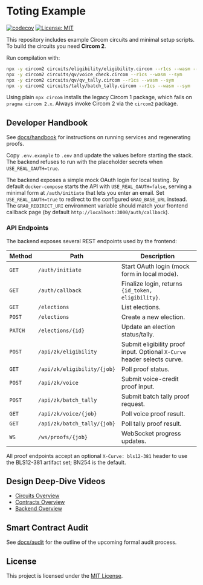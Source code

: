 # Toting Example
[![codecov](https://codecov.io/gh/owner/toting/branch/main/graph/badge.svg)](https://codecov.io/gh/owner/toting)
[![License: MIT](https://img.shields.io/badge/License-MIT-yellow.svg)](LICENSE)

This repository includes example Circom circuits and minimal setup scripts. To build the circuits you need **Circom 2**.

Run compilation with:

```bash
npx -y circom2 circuits/eligibility/eligibility.circom --r1cs --wasm --sym
npx -y circom2 circuits/qv/voice_check.circom --r1cs --wasm --sym
npx -y circom2 circuits/qv/qv_tally.circom --r1cs --wasm --sym
npx -y circom2 circuits/tally/batch_tally.circom --r1cs --wasm --sym
```

Using plain `npx circom` installs the legacy Circom 1 package, which fails on `pragma circom 2.x`. Always invoke Circom 2 via the `circom2` package.



## Developer Handbook

See [docs/handbook](docs/handbook/README.md) for instructions on running services and regenerating proofs.

Copy `.env.example` to `.env` and update the values before starting the stack. The backend refuses to run with the placeholder secrets when `USE_REAL_OAUTH=true`.

The backend exposes a simple mock OAuth login for local testing. By default
`docker-compose` starts the API with `USE_REAL_OAUTH=false`, serving a minimal
form at `/auth/initiate` that lets you enter an email. Set
`USE_REAL_OAUTH=true` to redirect to the configured `GRAO_BASE_URL` instead. The
`GRAO_REDIRECT_URI` environment variable should match your frontend callback
page (by default `http://localhost:3000/auth/callback`).

### API Endpoints

The backend exposes several REST endpoints used by the frontend:

| Method | Path | Description |
|-------|------|-------------|
| `GET` | `/auth/initiate` | Start OAuth login (mock form in local mode). |
| `GET` | `/auth/callback` | Finalize login, returns `{id_token, eligibility}`. |
| `GET` | `/elections` | List elections. |
| `POST` | `/elections` | Create a new election. |
| `PATCH` | `/elections/{id}` | Update an election status/tally. |
| `POST` | `/api/zk/eligibility` | Submit eligibility proof input. Optional `X-Curve` header selects curve. |
| `GET` | `/api/zk/eligibility/{job}` | Poll proof status. |
| `POST` | `/api/zk/voice` | Submit voice-credit proof input. |
| `POST` | `/api/zk/batch_tally` | Submit batch tally proof request. |
| `GET` | `/api/zk/voice/{job}` | Poll voice proof result. |
| `GET` | `/api/zk/batch_tally/{job}` | Poll tally proof result. |
| `WS` | `/ws/proofs/{job}` | WebSocket progress updates. |

All proof endpoints accept an optional `X-Curve: bls12-381` header to use the
BLS12-381 artifact set; BN254 is the default.

## Design Deep-Dive Videos

- [Circuits Overview](https://www.loom.com/share/circuits-demo)
- [Contracts Overview](https://www.loom.com/share/contracts-demo)
- [Backend Overview](https://www.loom.com/share/backend-demo)

## Smart Contract Audit

See [docs/audit](docs/audit/README.md) for the outline of the upcoming formal audit process.

## License

This project is licensed under the [MIT License](LICENSE).
